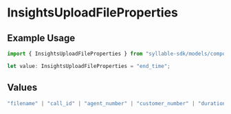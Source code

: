# InsightsUploadFileProperties

## Example Usage

```typescript
import { InsightsUploadFileProperties } from "syllable-sdk/models/components";

let value: InsightsUploadFileProperties = "end_time";
```

## Values

```typescript
"filename" | "call_id" | "agent_number" | "customer_number" | "duration" | "start_time" | "end_time" | "created_at"
```